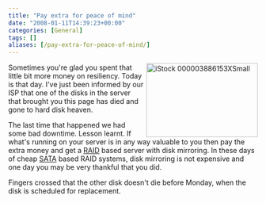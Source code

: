 ```yaml
---
title: "Pay extra for peace of mind"
date: "2008-01-11T14:39:23+00:00"
categories: [General]
tags: []
aliases: [/pay-extra-for-peace-of-mind/]
---
```


<p><img height="149" alt="iStock 000003886153XSmall" src="/images/uploads/2008/01/istock-000003886153xsmall.jpg" width="225" align="right" /></p>
<p>Sometimes you're glad you spent that little bit more money on resiliency. Today is that day. I've just been informed by our ISP that one of the disks in the server that brought you this page has died and gone to hard disk heaven.</p>
<p>The last time that happened we had some bad downtime. Lesson learnt. If what's running on your server is in any way valuable to you then pay the extra money and get a <a href="https://en.wikipedia.org/wiki/RAID">RAID</a> based server with disk mirroring. In these days of cheap <a href="https://en.wikipedia.org/wiki/Serial_ATA">SATA</a> based RAID systems, disk mirroring is not expensive and one day you may be very thankful that you did.</p>
<p>Fingers crossed that the other disk doesn't die before Monday, when the disk is scheduled for replacement.</p>
